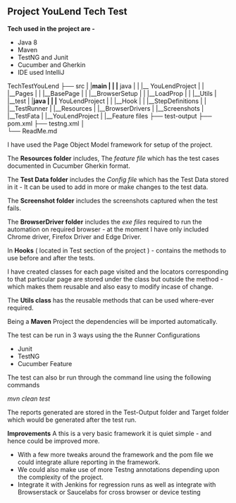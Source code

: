 Project YouLend Tech Test 
 - 
**Tech used in the project are -**
- Java 8 
- Maven 
- TestNG and Junit
- Cucumber and Gherkin
- IDE used IntelliJ

TechTestYouLend
├── src
|     |__main
|     |  |__ java
|     |    |__ YouLendProject
|     |      |__Pages
|     |      |__BasePage
|     |      |__BrowserSetup
|     |      |__LoadProp
|     |      |__Utils
|     |__test
|       |__java
|       |  |__ YouLendProject
|       |    |__Hook
|       |    |__StepDefinitions
|       |    |__TestRunner
|       |__Resources
|         |__BrowserDrivers
|         |__Screenshots
|         |__TestFata
|         |__YouLendProject
|           |__Feature files
├── test-output
├── pom.xml
├── testng.xml
│  
└── ReadMe.md


I have used the Page Object Model framework for setup of the project.
 
The **Resources folder** includes, The _feature file_ which has the test cases documented in Cucumber Gherkin format.

The **Test Data folder** includes the _Config file_ which has the Test Data stored in it - It can be used to add in more or make changes to the test data.

The **Screenshot folder** includes the screenshots captured when the test fails.

The **BrowserDriver folder** includes the _exe files_ required to run the automation on required browser - at the moment I have only included Chrome driver, Firefox Driver and Edge Driver.

In **Hooks** ( located in Test section of the project ) - contains the methods to use before and after the tests.

I have created classes for each page visited and the locators corresponding to that particular page are stored under the class but outside the method - which makes them reusable and also easy to modify incase of change.

The **Utils class** has the reusable methods that can be used where-ever required.

Being a **Maven** Project the dependencies will be imported automatically.

The test can be run in 3 ways using the the Runner Configurations
- Junit
- TestNG
- Cucumber Feature

The test can also br run through the command line using the following commands

_mvn clean test_

The reports generated are stored in the Test-Output folder and Target folder which would be generated after the test run.

**Improvements**
A this is a very basic framework it is quiet simple - and hence could be improved more.
- With a few more tweaks around the framework and the pom file we could integrate allure reporting in the framework.
- We could also make use of more Testng annotations depending upon the complexity of the project.
- Integrate it with Jenkins for regression runs as well as integrate with Browserstack or Saucelabs for cross browser or device testing  
